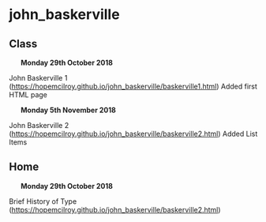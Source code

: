 # john_baskerville


## Class

<b><ul>Monday 29th October 2018</ul></b>

John Baskerville 1
(https://hopemcilroy.github.io/john_baskerville/baskerville1.html) 
Added first HTML page
 

<b><ul>Monday 5th November 2018</ul></b>

John Baskerville 2
(https://hopemcilroy.github.io/john_baskerville/baskerville2.html) 
Added List Items 

## Home

<b><ul type="circle">Monday 29th October 2018</ul></b>

Brief History of Type
(https://hopemcilroy.github.io/john_baskerville/baskerville2.html)